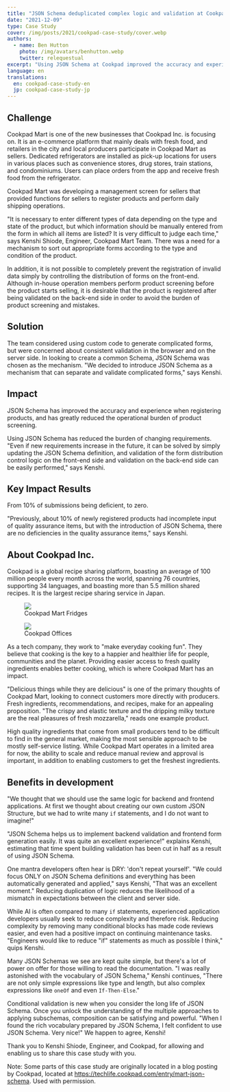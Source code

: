 ```yaml
---
title: "JSON Schema deduplicated complex logic and validation at Cookpad"
date: "2021-12-09"
type: Case Study
cover: /img/posts/2021/cookpad-case-study/cover.webp
authors:
  - name: Ben Hutton
    photo: /img/avatars/benhutton.webp
    twitter: relequestual
excerpt: "Using JSON Schema at Cookpad improved the accuracy and experience when registering products, and has greatly reduced the operational burden of product screening."
language: en
translations:
  en: cookpad-case-study-en
  jp: cookpad-case-study-jp
---
```


## Challenge

Cookpad Mart is one of the new businesses that Cookpad Inc. is focusing on. It is an e-commerce platform that mainly deals with fresh food, and retailers in the city and local producers participate in Cookpad Mart as sellers. Dedicated refrigerators are installed as pick-up locations for users in various places such as convenience stores, drug stores, train stations, and condominiums. Users can place orders from the app and receive fresh food from the refrigerator.

Cookpad Mart was developing a management screen for sellers that provided functions for sellers to register products and perform daily shipping operations.

"It is necessary to enter different types of data depending on the type and state of the product, but which information should be manually entered from the form in which all items are listed? It is very difficult to judge each time," says Kenshi Shiode, Engineer, Cookpad Mart Team. There was a need for a mechanism to sort out appropriate forms according to the type and condition of the product.

In addition, it is not possible to completely prevent the registration of invalid data simply by controlling the distribution of forms on the front-end.
Although in-house operation members perform product screening before the product starts selling, it is desirable that the product is registered after being validated on the back-end side in order to avoid the burden of product screening and mistakes.

## Solution

The team considered using custom code to generate complicated forms, but were concerned about consistent validation in the browser and on the server side. In looking to create a common Schema, JSON Schema was chosen as the mechanism. "We decided to introduce JSON Schema as a mechanism that can separate and validate complicated forms," says Kenshi.

## Impact

JSON Schema has improved the accuracy and experience when registering products, and has greatly reduced the operational burden of product screening.

Using JSON Schema has reduced the burden of changing requirements. "Even if new requirements increase in the future, it can be solved by simply updating the JSON Schema definition, and validation of the form distribution control logic on the front-end side and validation on the back-end side can be easily performed," says Kenshi.

## Key Impact Results

<Bigquote>
  From 10% of submissions being deficient, to zero.
</Bigquote>

"Previously, about 10% of newly registered products had incomplete input of quality assurance items, but with the introduction of JSON Schema, there are no deficiencies in the quality assurance items," says Kenshi.

## About Cookpad Inc.

<p className="text-2xl my-10">Cookpad is a global recipe sharing platform, boasting an average of 100 million people every month across the world, spanning 76 countries, supporting 34 languages, and boasting more than 5.5 million shared recipes. It is the largest recipe sharing service in Japan.</p>

<div className="container flex flex-col sm:flex-row sm:space-x-4 space-y-4 sm:space-y-0 place-content-between">
  <figure className="group m-auto">
    <img className="flex-1" src="/img/posts/2021/cookpad-case-study/fridge.webp" />
    <figcaption className="absolute text-2xl -mt-9 px-4 bg-gray-600 bg-opacity-50">
        <span className="text-white">Cookpad Mart Fridges</span>
    </figcaption>
  </figure>
  <figure className="group m-auto">
    <img className="flex-1" src="/img/posts/2021/cookpad-case-study/office.webp" />
    <figcaption className="absolute text-2xl -mt-9 px-4 bg-gray-600 bg-opacity-50">
        <span className="text-white">Cookpad Offices</span>
    </figcaption>
  </figure>
</div>

As a tech company, they work to "make everyday cooking fun". They believe that cooking is the key to a happier and healthier life for people, communities and the planet. Providing easier access to fresh quality ingredients enables better cooking, which is where Cookpad Mart has an impact.

"Delicious things while they are delicious" is one of the primary thoughts of Cookpad Mart, looking to connect customers more directly with producers. Fresh ingredients, recommendations, and recipes, make for an appealing proposition. "The crispy and elastic texture and the dripping milky texture are the real pleasures of fresh mozzarella," reads one example product.

High quality ingredients that come from small producers tend to be difficult to find in the general market, making the most sensible approach to be mostly self-service listing. While Cookpad Mart operates in a limited area for now, the ability to scale and reduce manual review and approval is important, in addition to enabling customers to get the freshest ingredients.

## Benefits in development

"We thought that we should use the same logic for backend and frontend applications. At first we thought about creating our own custom JSON Structure, but we had to write many `if` statements, and I do not want to imagine!"

<Bigquote>
"JSON Schema helps us to implement backend validation and frontend form generation easily. It was quite an excellent experience!" explains Kenshi, estimating that time spent building validation has been cut in half as a result of using JSON Schema.
</Bigquote>

One mantra developers often hear is DRY: 'don't repeat yourself'. "We could focus ONLY on JSON Schema definitions and everything has been automatically generated and applied," says Kenshi, "That was an excellent moment." Reducing duplication of logic reduces the likelihood of a mismatch in expectations between the client and server side.

While AI is often compared to many `if` statements, experienced application developers usually seek to reduce complexity and therefore risk. Reducing complexity by removing many conditional blocks has made code reviews easier, and even had a positive impact on continuing maintenance tasks. "Engineers would like to reduce "if" statements as much as possible I think," quips Kenshi.

Many JSON Schemas we see are kept quite simple, but there's a lot of power on offer for those willing to read the documentation. "I was really astonished with the vocabulary of JSON Schema," Kenshi continues, "There are not only simple expressions like type and length, but also complex expressions like `oneOf` and even `If-Then-Else`."

Conditional validation is new when you consider the long life of JSON Schema. Once you unlock the understanding of the multiple approaches to applying subschemas, composition can be satisfying and powerful. "When I found the rich vocabulary prepared by JSON Schema, I felt confident to use JSON Schema. Very nice!" We happen to agree, Kenshi!

Thank you to Kenshi Shiode, Engineer, and Cookpad, for allowing and enabling us to share this case study with you.

Note:
Some parts of this case study are originally located in a blog posting by Cookpad, located at https://techlife.cookpad.com/entry/mart-json-schema. Used with permission.
